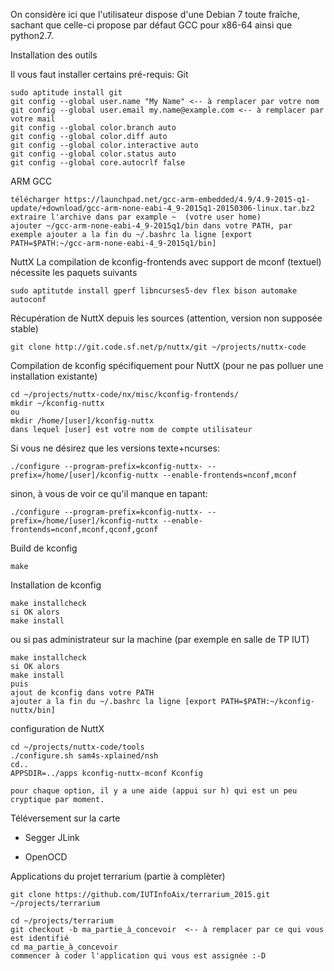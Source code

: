 On considère ici que l'utilisateur dispose d'une Debian 7 toute fraîche, sachant que celle-ci propose par défaut GCC pour x86-64 ainsi que python2.7.

Installation des outils

Il vous faut installer certains pré-requis:
Git

    sudo aptitude install git
    git config --global user.name "My Name" <-- à remplacer par votre nom
    git config --global user.email my.name@example.com <-- à remplacer par votre mail
    git config --global color.branch auto
    git config --global color.diff auto
    git config --global color.interactive auto
    git config --global color.status auto
    git config --global core.autocrlf false


ARM GCC

    télécharger https://launchpad.net/gcc-arm-embedded/4.9/4.9-2015-q1-update/+download/gcc-arm-none-eabi-4_9-2015q1-20150306-linux.tar.bz2
    extraire l'archive dans par example ~  (votre user home)
    ajouter ~/gcc-arm-none-eabi-4_9-2015q1/bin dans votre PATH, par exemple ajouter a la fin du ~/.bashrc la ligne [export PATH=$PATH:~/gcc-arm-none-eabi-4_9-2015q1/bin]


NuttX
La compilation de kconfig-frontends avec support de mconf (textuel) nécessite les paquets suivants

    sudo aptitutde install gperf libncurses5-dev flex bison automake autoconf


Récupération de NuttX depuis les sources (attention, version non supposée stable)

    git clone http://git.code.sf.net/p/nuttx/git ~/projects/nuttx-code


Compilation de kconfig spécifiquement pour NuttX (pour ne pas polluer une installation existante)

    cd ~/projects/nuttx-code/nx/misc/kconfig-frontends/
	mkdir ~/kconfig-nuttx
	ou 
	mkdir /home/[user]/kconfig-nuttx
	dans lequel [user] est votre nom de compte utilisateur

Si vous ne désirez que les versions texte+ncurses:

    ./configure --program-prefix=kconfig-nuttx- --prefix=/home/[user]/kconfig-nuttx --enable-frontends=nconf,mconf

sinon, à vous de voir ce qu'il manque en tapant:

    ./configure --program-prefix=kconfig-nuttx- --prefix=/home/[user]/kconfig-nuttx --enable-frontends=nconf,mconf,qconf,gconf


Build de kconfig

    make


Installation de kconfig

    make installcheck
	si OK alors
	make install

ou si pas administrateur sur la machine (par exemple en salle de TP IUT)

    make installcheck
	si OK alors
	make install
	puis
    ajout de kconfig dans votre PATH
    ajouter a la fin du ~/.bashrc la ligne [export PATH=$PATH:~/kconfig-nuttx/bin]


configuration de NuttX

    cd ~/projects/nuttx-code/tools
    ./configure.sh sam4s-xplained/nsh
	cd..
	APPSDIR=../apps kconfig-nuttx-mconf Kconfig
	
	pour chaque option, il y a une aide (appui sur h) qui est un peu cryptique par moment.
	
	
Téléversement sur la carte
- Segger JLink

- OpenOCD


Applications du projet terrarium (partie à complèter)

    git clone https://github.com/IUTInfoAix/terrarium_2015.git ~/projects/terrarium

    cd ~/projects/terrarium
    git checkout -b ma_partie_à_concevoir  <-- à remplacer par ce qui vous est identifié
    cd ma_partie_à_concevoir
    commencer à coder l'application qui vous est assignée :-D























